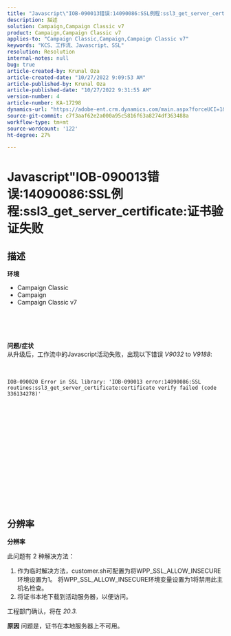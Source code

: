 ```yaml
---
title: "Javascript\"IOB-090013错误:14090086:SSL例程:ssl3_get_server_certificate:证书验证失败\""
description: 描述
solution: Campaign,Campaign Classic v7
product: Campaign,Campaign Classic v7
applies-to: "Campaign Classic,Campaign,Campaign Classic v7"
keywords: "KCS、工作流、Javascript、SSL"
resolution: Resolution
internal-notes: null
bug: true
article-created-by: Krunal Oza
article-created-date: "10/27/2022 9:09:53 AM"
article-published-by: Krunal Oza
article-published-date: "10/27/2022 9:31:55 AM"
version-number: 4
article-number: KA-17298
dynamics-url: "https://adobe-ent.crm.dynamics.com/main.aspx?forceUCI=1&pagetype=entityrecord&etn=knowledgearticle&id=c6f6931b-d755-ed11-bba2-6045bd006c82"
source-git-commit: c7f3aaf62e2a000a95c5816f63a8274df363488a
workflow-type: tm+mt
source-wordcount: '122'
ht-degree: 27%

---
```


# Javascript&quot;IOB-090013错误:14090086:SSL例程:ssl3_get_server_certificate:证书验证失败

## 描述

<b>环境</b>
- Campaign Classic
- Campaign
- Campaign Classic v7

<br><br> <br><br><b>问题/症状</b>
<br>从升级后，工作流中的Javascript活动失败，出现以下错误 *V9032* to *V9188*: <br><br><br>

```
IOB-090020 Error in SSL library: 'IOB-090013 error:14090086:SSL routines:ssl3_get_server_certificate:certificate verify failed (code 336134278)'
```


<br> <br><br>
<br> <br><br> <br>

<br><br><br> <br><br> <br>

## 分辨率


<b>分辨率</b>

此问题有 2 种解决方法：
1. 作为临时解决方法，customer.sh可配置为将WPP_SSL_ALLOW_INSECURE环境设置为1。 将WPP_SSL_ALLOW_INSECURE环境变量设置为1将禁用此主机名检查。 
2. 将证书本地下载到活动服务器，以便访问。

工程部门确认，将在 *20.3.*



<b>原因</b>
问题是，证书在本地服务器上不可用。
